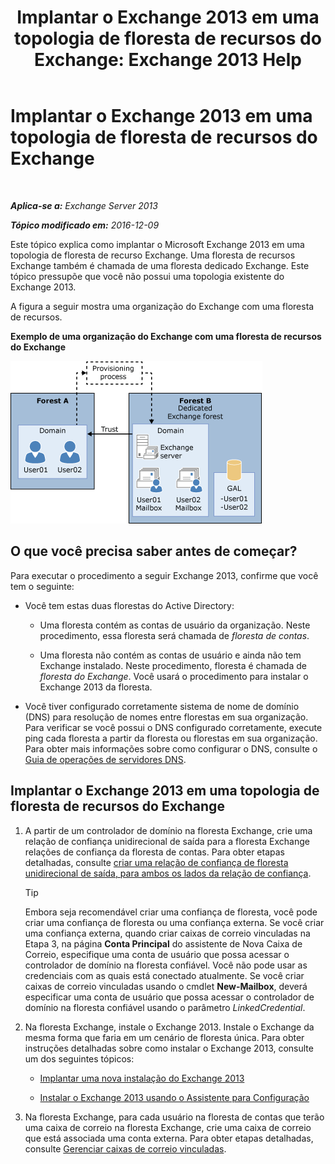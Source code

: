 ﻿---
title: 'Implantar o Exchange 2013 em uma topologia de floresta de recursos do Exchange: Exchange 2013 Help'
TOCTitle: Implantar o Exchange 2013 em uma topologia de floresta de recursos do Exchange
ms:assetid: 537a7b2b-d002-40a6-84ae-fd02635f9e23
ms:mtpsurl: https://technet.microsoft.com/pt-br/library/Aa998031(v=EXCHG.150)
ms:contentKeyID: 51407857
ms.date: 05/22/2018
mtps_version: v=EXCHG.150
ms.translationtype: MT
---

# Implantar o Exchange 2013 em uma topologia de floresta de recursos do Exchange

 

_**Aplica-se a:** Exchange Server 2013_

_**Tópico modificado em:** 2016-12-09_

Este tópico explica como implantar o Microsoft Exchange 2013 em uma topologia de floresta de recurso Exchange. Uma floresta de recursos Exchange também é chamada de uma floresta dedicado Exchange. Este tópico pressupõe que você não possui uma topologia existente do Exchange 2013.

A figura a seguir mostra uma organização do Exchange com uma floresta de recursos.

**Exemplo de uma organização do Exchange com uma floresta de recursos do Exchange**

![Organização complexa do Exchange com floresta de recursos](images/Aa998031.706725cf-e520-4b89-a275-acd8fb58943a(EXCHG.150).gif "Organização complexa do Exchange com floresta de recursos")

## O que você precisa saber antes de começar?

Para executar o procedimento a seguir Exchange 2013, confirme que você tem o seguinte:

  - Você tem estas duas florestas do Active Directory:
    
      - Uma floresta contém as contas de usuário da organização. Neste procedimento, essa floresta será chamada de *floresta de contas*.
    
      - Uma floresta não contém as contas de usuário e ainda não tem Exchange instalado. Neste procedimento, floresta é chamada de *floresta do Exchange*. Você usará o procedimento para instalar o Exchange 2013 da floresta.

  - Você tiver configurado corretamente sistema de nome de domínio (DNS) para resolução de nomes entre florestas em sua organização. Para verificar se você possui o DNS configurado corretamente, execute ping cada floresta a partir da floresta ou florestas em sua organização. Para obter mais informações sobre como configurar o DNS, consulte o [Guia de operações de servidores DNS](https://go.microsoft.com/fwlink/p/?linkid=282295).

## Implantar o Exchange 2013 em uma topologia de floresta de recursos do Exchange

1.  A partir de um controlador de domínio na floresta Exchange, crie uma relação de confiança unidirecional de saída para a floresta Exchange relações de confiança da floresta de contas. Para obter etapas detalhadas, consulte [criar uma relação de confiança de floresta unidirecional de saída, para ambos os lados da relação de confiança](https://go.microsoft.com/fwlink/p/?linkid=69130).
    

    > [!TIP]
    > Embora seja recomendável criar uma confiança de floresta, você pode criar uma confiança de floresta ou uma confiança externa. Se você criar uma confiança externa, quando criar caixas de correio vinculadas na Etapa 3, na página <STRONG>Conta Principal</STRONG> do assistente de Nova Caixa de Correio, especifique uma conta de usuário que possa acessar o controlador de domínio na floresta confiável. Você não pode usar as credenciais com as quais está conectado atualmente. Se você criar caixas de correio vinculadas usando o cmdlet <STRONG>New-Mailbox</STRONG>, deverá especificar uma conta de usuário que possa acessar o controlador de domínio na floresta confiável usando o parâmetro <EM>LinkedCredential</EM>.



2.  Na floresta Exchange, instale o Exchange 2013. Instale o Exchange da mesma forma que faria em um cenário de floresta única. Para obter instruções detalhadas sobre como instalar o Exchange 2013, consulte um dos seguintes tópicos:
    
      - [Implantar uma nova instalação do Exchange 2013](deploy-a-new-installation-of-exchange-2013-exchange-2013-help.md)
    
      - [Instalar o Exchange 2013 usando o Assistente para Configuração](install-exchange-2013-using-the-setup-wizard-exchange-2013-help.md)

3.  Na floresta Exchange, para cada usuário na floresta de contas que terão uma caixa de correio na floresta Exchange, crie uma caixa de correio que está associada uma conta externa. Para obter etapas detalhadas, consulte [Gerenciar caixas de correio vinculadas](manage-linked-mailboxes-exchange-2013-help.md).

